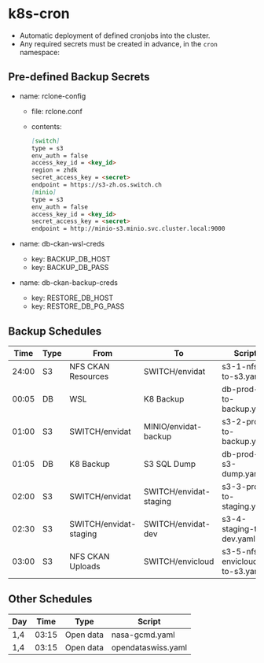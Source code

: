 # k8s-cron

- Automatic deployment of defined cronjobs into the cluster.
- Any required secrets must be created in advance, in the `cron` namespace:

## Pre-defined Backup Secrets

- name: rclone-config

  - file: rclone.conf
  - contents:

    ```markdown
    [switch]
    type = s3
    env_auth = false
    access_key_id = <key_id>
    region = zhdk
    secret_access_key = <secret>
    endpoint = https://s3-zh.os.switch.ch
    [minio]
    type = s3
    env_auth = false
    access_key_id = <key_id>
    secret_access_key = <secret>
    endpoint = http://minio-s3.minio.svc.cluster.local:9000
    ```

- name: db-ckan-wsl-creds

  - key: BACKUP_DB_HOST
  - key: BACKUP_DB_PASS

- name: db-ckan-backup-creds

  - key: RESTORE_DB_HOST
  - key: RESTORE_DB_PG_PASS

## Backup Schedules

| Time  | Type | From                   | To                     | Script                        |
| ----- | ---- | ---------------------- | ---------------------- | ----------------------------- |
| 24:00 | S3   | NFS CKAN Resources     | SWITCH/envidat         | s3-1-nfs-to-s3.yaml           |
| 00:05 | DB   | WSL                    | K8 Backup              | db-prod-to-backup.yaml        |
| 01:00 | S3   | SWITCH/envidat         | MINIO/envidat-backup   | s3-2-prod-to-backup.yaml      |
| 01:05 | DB   | K8 Backup              | S3 SQL Dump            | db-prod-s3-dump.yaml          |
| 02:00 | S3   | SWITCH/envidat         | SWITCH/envidat-staging | s3-3-prod-to-staging.yaml     |
| 02:30 | S3   | SWITCH/envidat-staging | SWITCH/envidat-dev     | s3-4-staging-to-dev.yaml      |
| 03:00 | S3   | NFS CKAN Uploads       | SWITCH/envicloud       | s3-5-nfs-envicloud-to-s3.yaml |

## Other Schedules

| Day | Time  | Type      | Script             |
| --- | ----- | --------- | ------------------ |
| 1,4 | 03:15 | Open data | nasa-gcmd.yaml     |
| 1,4 | 03:15 | Open data | opendataswiss.yaml |

